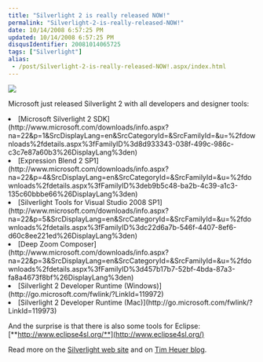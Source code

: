 ```yaml
---
title: "Silverlight 2 is really released NOW!"
permalink: "Silverlight-2-is-really-released-NOW!"
date: 10/14/2008 6:57:25 PM
updated: 10/14/2008 6:57:25 PM
disqusIdentifier: 20081014065725
tags: ["Silverlight"]
alias:
 - /post/Silverlight-2-is-really-released-NOW!.aspx/index.html
---
```

![](http://farm4.static.flickr.com/3061/2940512325_e0403323a5_o.png) 

Microsoft just released Silverlight 2 with all developers and designer tools:
<!-- more -->
  <li>[Microsoft Silverlight 2 SDK](http://www.microsoft.com/downloads/info.aspx?na=22&p=1&SrcDisplayLang=en&SrcCategoryId=&SrcFamilyId=&u=%2fdownloads%2fdetails.aspx%3fFamilyID%3d8d933343-038f-499c-986c-c3c7e87a60b3%26DisplayLang%3den)</li>  <li>[Expression Blend 2 SP1](http://www.microsoft.com/downloads/info.aspx?na=22&p=4&SrcDisplayLang=en&SrcCategoryId=&SrcFamilyId=&u=%2fdownloads%2fdetails.aspx%3fFamilyID%3deb9b5c48-ba2b-4c39-a1c3-135c60bbbe66%26DisplayLang%3den)</li>  <li>[Silverlight Tools for Visual Studio 2008 SP1](http://www.microsoft.com/downloads/info.aspx?na=22&p=5&SrcDisplayLang=en&SrcCategoryId=&SrcFamilyId=&u=%2fdownloads%2fdetails.aspx%3fFamilyID%3dc22d6a7b-546f-4407-8ef6-d60c8ee221ed%26DisplayLang%3den)</li>  <li>[Deep Zoom Composer](http://www.microsoft.com/downloads/info.aspx?na=22&p=3&SrcDisplayLang=en&SrcCategoryId=&SrcFamilyId=&u=%2fdownloads%2fdetails.aspx%3fFamilyID%3d457b17b7-52bf-4bda-87a3-fa8a4673f8bf%26DisplayLang%3den)</li>  <li>[Silverlight 2 Developer Runtime (Windows)](http://go.microsoft.com/fwlink/?LinkId=119972)</li>  <li>[Silverlight 2 Developer Runtime (Mac)](http://go.microsoft.com/fwlink/?LinkId=119973)</li>  

And the surprise is that there is also some tools for Eclipse: [**http://www.eclipse4sl.org/**](http://www.eclipse4sl.org/)

Read more on the [Silverlight web site](http://silverlight.net/default.aspx) and on [Tim Heuer blog](http://timheuer.com/blog/archive/2008/10/14/silverlight-2-released-officially.aspx).
